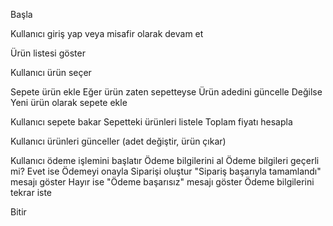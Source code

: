 Başla

Kullanıcı giriş yap veya misafir olarak devam et

Ürün listesi göster

Kullanıcı ürün seçer

Sepete ürün ekle
    Eğer ürün zaten sepetteyse
        Ürün adedini güncelle
    Değilse
        Yeni ürün olarak sepete ekle

Kullanıcı sepete bakar
    Sepetteki ürünleri listele
    Toplam fiyatı hesapla

Kullanıcı ürünleri günceller (adet değiştir, ürün çıkar)

Kullanıcı ödeme işlemini başlatır
    Ödeme bilgilerini al
    Ödeme bilgileri geçerli mi?
        Evet ise
            Ödemeyi onayla
            Siparişi oluştur
            "Sipariş başarıyla tamamlandı" mesajı göster
        Hayır ise
            "Ödeme başarısız" mesajı göster
            Ödeme bilgilerini tekrar iste

Bitir
